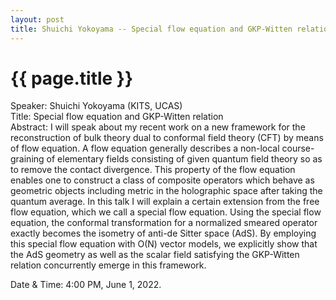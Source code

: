 ```yaml
---
layout: post
title: Shuichi Yokoyama -- Special flow equation and GKP-Witten relation
---
```


{{ page.title }}
================

Speaker: Shuichi Yokoyama (KITS, UCAS)  
Title: Special flow equation and GKP-Witten relation  
Abstract: I will speak about my recent work on a new framework for the reconstruction of bulk theory dual to conformal field theory (CFT) by means of flow equation. A flow equation generally describes a non-local course-graining of elementary fields consisting of given quantum field theory so as to remove the contact divergence. This property of the flow equation enables one to construct a class of composite operators which behave as geometric objects including metric in the holographic space after taking the quantum average. In this talk I will explain a certain extension from the free flow equation, which we call a special flow equation. Using the special flow equation, the conformal transformation for a normalized smeared operator exactly becomes the isometry of anti-de Sitter space (AdS). By employing this special flow equation with O(N) vector models, we explicitly show that the AdS geometry as well as the scalar field satisfying the GKP-Witten relation concurrently emerge in this framework.  

Date & Time: 4:00 PM, June 1, 2022.
